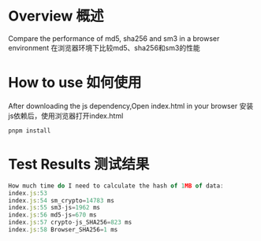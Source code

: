 # Overview 概述

Compare the performance of md5, sha256 and sm3 in a browser environment
在浏览器环境下比较md5、sha256和sm3的性能

# How to use 如何使用
After downloading the js dependency,Open index.html in your browser
安装js依赖后，使用浏览器打开index.html
```shell
pnpm install
```
# Test Results 测试结果

```js
How much time do I need to calculate the hash of 1MB of data:
index.js:53 
index.js:54 sm_crypto=14783 ms
index.js:55 sm3-js=1962 ms
index.js:56 md5-js=670 ms
index.js:57 crypto-js_SHA256=823 ms
index.js:58 Browser_SHA256=1 ms
```